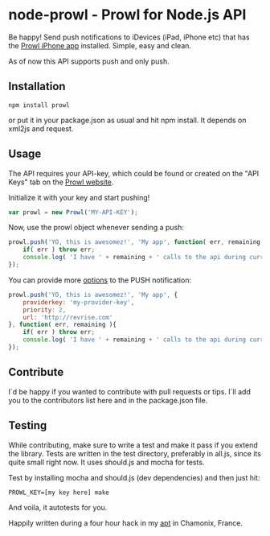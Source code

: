 # node-prowl - Prowl for Node.js API

Be happy! Send push notifications to iDevices (iPad, iPhone etc) that
has the [Prowl iPhone app](http://www.prowlapp.com/) installed. Simple,
easy and clean.

As of now this API supports push and only push.

## Installation

	npm install prowl

or put it in your package.json as usual and hit npm install. It depends
on xml2js and request.

## Usage

The API requires your API-key, which could be found or created on the
"API Keys" tab on the [Prowl website](http://www.prowlapp.com/).

Initialize it with your key and start pushing!

```javascript
var prowl = new Prowl('MY-API-KEY');
```

Now, use the prowl object whenever sending a push:

```javascript
prowl.push('YO, this is awesomez!', 'My app', function( err, remaining ){
	if( err ) throw err;
	console.log( 'I have ' + remaining + ' calls to the api during current hour. BOOM!' );
});
```

You can provide more [options](http://www.prowlapp.com/api.php#add) to the PUSH notification:

```javascript
prowl.push('YO, this is awesomez!', 'My app', {
	providerkey: 'my-provider-key',
	priority: 2,
	url: 'http://revrise.com'
}, function( err, remaining ){
	if( err ) throw err;
	console.log( 'I have ' + remaining + ' calls to the api during current hour. BOOM!' );
});
```

## Contribute

I´d be happy if you wanted to contribute with pull requests or tips.
I´ll add you to the contributors list here and in the package.json file.

## Testing

While contributing, make sure to write a test and make it pass if you
extend the library. Tests are written in the test directory, preferably
in all.js, since its quite small right now. It uses should.js and mocha
for tests.

Test by installing mocha and should.js (dev dependencies) and then just
hit:

	PROWL_KEY=[my key here] make

And voila, it autotests for you.

Happily written during a four hour hack in my
[apt](http://starksignal.se/wp-content/uploads/2012/01/office-chamonix.jpg) in Chamonix, France.
